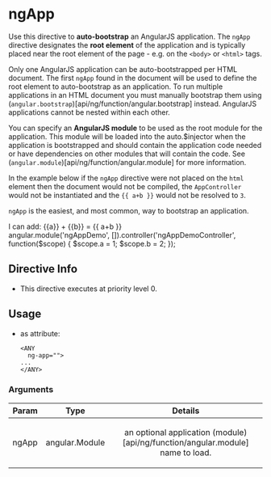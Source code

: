 



# ngApp








Use this directive to **auto-bootstrap** an AngularJS application. The `ngApp` directive
designates the **root element** of the application and is typically placed near the root element
of the page - e.g. on the `<body>` or `<html>` tags.

Only one AngularJS application can be auto-bootstrapped per HTML document. The first `ngApp`
found in the document will be used to define the root element to auto-bootstrap as an
application. To run multiple applications in an HTML document you must manually bootstrap them using
(<code>angular.bootstrap</code>)[api/ng/function/angular.bootstrap] instead. AngularJS applications cannot be nested within each other.

You can specify an **AngularJS module** to be used as the root module for the application.  This
module will be loaded into the auto.$injector when the application is bootstrapped and
should contain the application code needed or have dependencies on other modules that will
contain the code. See (<code>angular.module</code>)[api/ng/function/angular.module] for more information.

In the example below if the `ngApp` directive were not placed on the `html` element then the
document would not be compiled, the `AppController` would not be instantiated and the `{{ a+b }}`
would not be resolved to `3`.

`ngApp` is the easiest, and most common, way to bootstrap an application.

 <example module="ngAppDemo">
   <file name="index.html">
   <div ng-controller="ngAppDemoController">
     I can add: {{a}} + {{b}} =  {{ a+b }}
   </div>
   </file>
   <file name="script.js">
   angular.module('ngAppDemo', []).controller('ngAppDemoController', function($scope) {
     $scope.a = 1;
     $scope.b = 2;
   });
   </file>
 </example>








## Directive Info


* This directive executes at priority level 0.


## Usage



* as attribute:
    ```
    <ANY
      ng-app="">
    ...
    </ANY>
    ```




### Arguments

| Param | Type | Details |
| :--: | :--: | :--: |
| ngApp | angular.Module | <p>an optional application (module)[api/ng/function/angular.module] name to load.</p>  |




